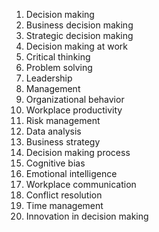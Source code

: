 1. Decision making
2. Business decision making
3. Strategic decision making
4. Decision making at work
5. Critical thinking
6. Problem solving
7. Leadership
8. Management
9. Organizational behavior
10. Workplace productivity
11. Risk management
12. Data analysis
13. Business strategy
14. Decision making process
15. Cognitive bias
16. Emotional intelligence
17. Workplace communication
18. Conflict resolution
19. Time management
20. Innovation in decision making
